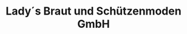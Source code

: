 ---
title: "Lady´s Braut und Schützenmoden GmbH"
url: /erkelenz/lady-s-braut-und-schuetzenmoden-gmbh/
shop: Kleidung
---